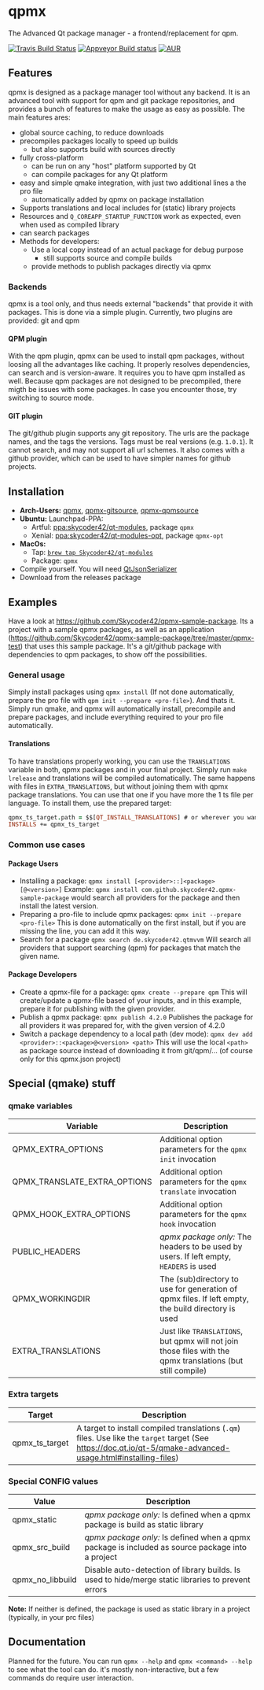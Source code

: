# qpmx
The Advanced Qt package manager - a frontend/replacement for qpm.

[![Travis Build Status](https://travis-ci.org/Skycoder42/qpmx.svg?branch=master)](https://travis-ci.org/Skycoder42/qpmx)
[![Appveyor Build status](https://ci.appveyor.com/api/projects/status/xve94rbg8ewsg59s?svg=true)](https://ci.appveyor.com/project/Skycoder42/qpmx)
[![AUR](https://img.shields.io/aur/version/qpmx.svg)](https://aur.archlinux.org/packages/qpmx/)

## Features
qpmx is designed as a package manager tool without any backend. It is an advanced tool with support for qpm and git package repositories, and provides a bunch of features to make the usage as easy as possible. The main features ares:

- global source caching, to reduce downloads
- precompiles packages locally to speed up builds
	- but also supports build with sources directly
- fully cross-platform
	- can be run on any "host" platform supported by Qt
	- can compile packages for any Qt platform
- easy and simple qmake integration, with just two additional lines a the pro file
	- automatically added by qpmx on package installation
- Supports translations and local includes for (static) library projects
- Resources and `Q_COREAPP_STARTUP_FUNCTION` work as expected, even when used as compiled library
- can search packages
- Methods for developers:
	- Use a local copy instead of an actual package for debug purpose
		- still supports source and compile builds
	- provide methods to publish packages directly via qpmx

### Backends
qpmx is a tool only, and thus needs external "backends" that provide it with packages. This is done via a simple plugin. Currently, two plugins are provided: git and qpm

#### QPM plugin
With the qpm plugin, qpmx can be used to install qpm packages, without loosing all the advantages like caching. It properly resolves dependencies, can search and is version-aware. It requires you to have qpm installed as well. Because qpm packages are not designed to be precompiled, there migth be issues with some packages. In case you encounter those, try switching to source mode.

#### GIT plugin
The git/github plugin supports any git repository. The urls are the package names, and the tags the versions. Tags must be real versions (e.g. `1.0.1`). It cannot search, and may not support all url schemes. It also comes with a github provider, which can be used to have simpler names for github projects.

## Installation
- **Arch-Users:** [qpmx](https://aur.archlinux.org/packages/qpmx/), [qpmx-gitsource](https://aur.archlinux.org/packages/qpmx-gitsource/), [qpmx-qpmsource](https://aur.archlinux.org/packages/qpmx-qpmsource/)
- **Ubuntu:** Launchpad-PPA:
	- Artful: [ppa:skycoder42/qt-modules](https://launchpad.net/~skycoder42/+archive/ubuntu/qt-modules), package `qpmx`
	- Xenial: [ppa:skycoder42/qt-modules-opt](https://launchpad.net/~skycoder42/+archive/ubuntu/qt-modules-opt), package `qpmx-opt`
- **MacOs:**
	- Tap: [`brew tap Skycoder42/qt-modules`](https://github.com/Skycoder42/homebrew-qt-modules)
	- Package: `qpmx`
- Compile yourself. You will need [QtJsonSerializer](https://github.com/Skycoder42/QJsonSerializer)
- Download from the releases package

## Examples
Have a look at https://github.com/Skycoder42/qpmx-sample-package. Its a project with a sample qpmx packages, as well as an application (https://github.com/Skycoder42/qpmx-sample-package/tree/master/qpmx-test) that uses this sample package. It's a git/github package with dependencies to qpm packages, to show off the possibilities.

### General usage
Simply install packages using `qpmx install` (If not done automatically, prepare the pro file with `qpm init --prepare <pro-file>`). And thats it. Simply run qmake, and qpmx will automatically install, precompile and prepare
packages, and include everything required to your pro file automatically.

#### Translations
To have translations properly working, you can use the `TRANSLATIONS` variable in both, qpmx packages and in your final project. Simply run `make lrelease` and translations will be compiled automatically. The same happens with files in `EXTRA_TRANSLATIONS`, but without joining them with qpmx package translations. You can use that one if you have more the 1 ts file per language. To install them, use the prepared target:

```pro
qpmx_ts_target.path = $$[QT_INSTALL_TRANSLATIONS] # or wherever you want to install them to
INSTALLS += qpmx_ts_target
```

### Common use cases
#### Package Users
- Installing a package: `qpmx install [<provider>::]<package>[@<version>]`
Example: `qpmx install com.github.skycoder42.qpmx-sample-package` would search all providers for the package and then install the latest version.
- Preparing a pro-file to include qpmx packages: `qpmx init --prepare <pro-file>`
This is done automatically on the first install, but if you are missing the line, you can add it this way.
- Search for a package `qpmx search de.skycoder42.qtmvvm`
Will search all providers that support searching (qpm) for packages that match the given name.

#### Package Developers
- Create a qpmx-file for a package: `qpmx create --prepare qpm`
This will create/update a qpmx-file based of your inputs, and in this example, prepare it for publishing with the given provider.
- Publish a qpmx package: `qpmx publish 4.2.0`
Publishes the package for all providers it was prepared for, with the given version of 4.2.0
- Switch a package dependency to a local path (dev mode): `qpmx dev add <provider>::<package>@<version> <path>`
This will use the local `<path>` as package source instead of downloading it from git/qpm/... (of course only for this qpmx.json project)

## Special (qmake) stuff
### qmake variables
 Variable						| Description
--------------------------------|-------------
QPMX_EXTRA_OPTIONS				| Additional option parameters for the `qpmx init` invocation
QPMX_TRANSLATE_EXTRA_OPTIONS	| Additional option parameters for the `qpmx translate` invocation
QPMX_HOOK_EXTRA_OPTIONS			| Additional option parameters for the `qpmx hook` invocation
PUBLIC_HEADERS					| *qpmx package only:* The headers to be used by users. If left empty, `HEADERS` is used
QPMX_WORKINGDIR					| The (sub)directory to use for generation of qpmx files. If left empty, the build directory is used
EXTRA_TRANSLATIONS				| Just like `TRANSLATIONS`, but qpmx will not join those files with the qpmx translations (but still compile)

### Extra targets
 Target			| Description
----------------|-------------
qpmx_ts_target	| A target to install compiled translations (`.qm`) files. Use like the `target` target (See https://doc.qt.io/qt-5/qmake-advanced-usage.html#installing-files)

### Special CONFIG values
 Value				| Description
--------------------|-------------
qpmx_static			| *qpmx package only:* Is defined when a qpmx package is build as static library
qpmx_src_build		| *qpmx package only:* Is defined when a qpmx package is included as source package into a project
qpmx_no_libbuild	| Disable auto-detection of library builds. Is used to hide/merge static libraries to prevent errors

**Note:** If neither is defined, the package is used as static library in a project (typically, in your prc files)

## Documentation
Planned for the future. You can run `qpmx --help` and `qpmx <command> --help` to see what the tool can do. it's mostly non-interactive, but a few commands do require user interaction.
